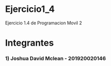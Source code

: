 # Ejercicio1_4
Ejercicio 1.4 de Programacion Movil 2


# Integrantes
### 1) Joshua David Mclean - 201920020146
